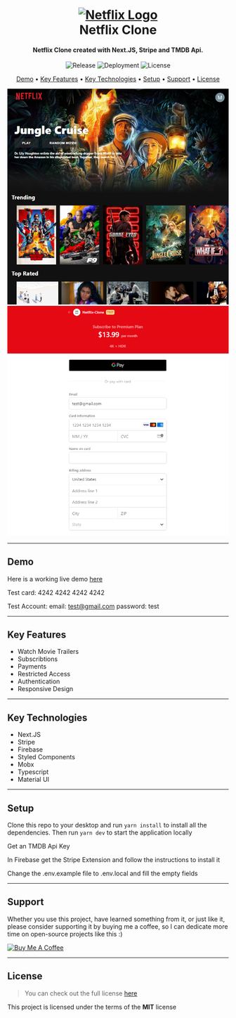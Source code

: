 <h1 align="center">
  <a href="https://facebook-clone-martstech.vercel.app">
      <img width="200px" src="https://1000logos.net/wp-content/uploads/2017/05/Netflix-Logo-2006.png" alt="Netflix Logo" />
  </a>
  <br />
  Netflix Clone
  <br />
</h1>

<h4 align="center">
   Netflix Clone created with Next.JS, Stripe and TMDB Api</a>.
</h4>

<p align="center">
   <img src="https://img.shields.io/github/v/release/MartsTech/netflix-clone" alt="Release" />
   <img src="https://vercelbadge.vercel.app/api/MartsTech/netflix-clone" alt="Deployment" />
   <img src="https://img.shields.io/github/license/MartsTech/netflix-clone" alt="License" />
</p>

<p align="center">
  <a href="#demo">Demo</a> •
  <a href="#key-features">Key Features</a> •
  <a href="#key-technologies">Key Technologies</a> •
  <a href="#setup">Setup</a> •
  <a href="#support">Support</a> •
  <a href="#license">License</a>
</p>

![Home Screenshot](public/screenshots/home.png?raw=true "Home Screenshot")
![Payment Screenshot](public/screenshots/payment.png?raw=true "Payment Screenshot")

---

## Demo

Here is a working live demo [here](https://netflix-clone-martstech.vercel.app)

Test card: 4242 4242 4242 4242

Test Account:
email: test@gmail.com
password: test

---

## Key Features

- Watch Movie Trailers
- Subscribtions
- Payments
- Restricted Access
- Authentication
- Responsive Design

---

## Key Technologies

- Next.JS
- Stripe
- Firebase
- Styled Components
- Mobx
- Typescript
- Material UI

---

## Setup

Clone this repo to your desktop and run `yarn install` to install all the dependencies.
Then run `yarn dev` to start the application locally

Get an TMDB Api Key

In Firebase get the Stripe Extension and follow the instructions to install it

Change the .env.example file to .env.local and fill the empty fields

---

## Support

Whether you use this project, have learned something from it, or just like it, please consider supporting it by buying me a coffee, so I can dedicate more time on open-source projects like this :)

<a href="https://www.buymeacoffee.com/martstech" target="_blank">
  <img src="https://cdn.buymeacoffee.com/buttons/v2/default-yellow.png" alt="Buy Me A Coffee" height="60px" width="217px" />
</a>

---

## License

> You can check out the full license [here](https://github.com/MartsTech/netflix-clone/blob/main/LICENSE)

This project is licensed under the terms of the **MIT** license
